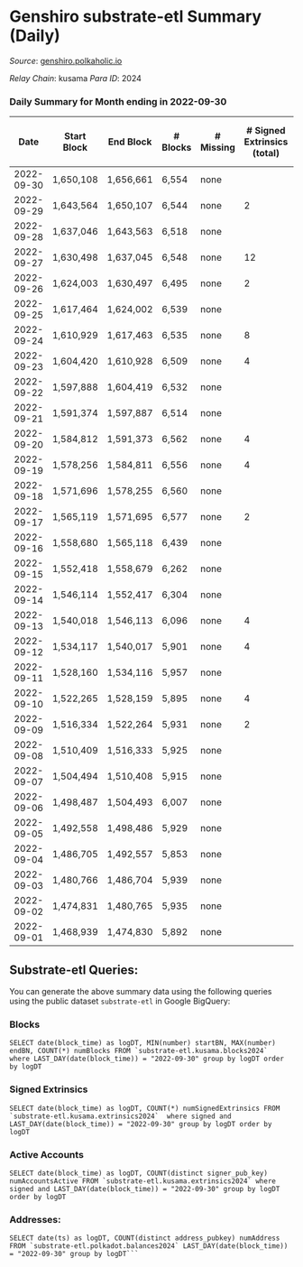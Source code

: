 # Genshiro substrate-etl Summary (Daily)

_Source_: [genshiro.polkaholic.io](https://genshiro.polkaholic.io)

*Relay Chain*: kusama
*Para ID*: 2024



### Daily Summary for Month ending in 2022-09-30


| Date | Start Block | End Block | # Blocks | # Missing | # Signed Extrinsics (total) | # Active Accounts | # Addresses with Balances | # Events | # Transfers | # XCM Transfers In | # XCM Transfers Out |
| ---- | ----------- | --------- | -------- | --------- | --------------------------- | ----------------- | ------------------------- | -------- | ----------- | ------------------ | ------------------- |
| 2022-09-30 | 1,650,108 | 1,656,661 | 6,554 | none  |  |  |  | 13,124 |   | 1  |   |
| 2022-09-29 | 1,643,564 | 1,650,107 | 6,544 | none  | 2 | 2 |  | 13,107 |   |   |   |
| 2022-09-28 | 1,637,046 | 1,643,563 | 6,518 | none  |  |  |  | 13,047 |   |   |   |
| 2022-09-27 | 1,630,498 | 1,637,045 | 6,548 | none  | 12 | 2 |  | 13,155 |   |   |   |
| 2022-09-26 | 1,624,003 | 1,630,497 | 6,495 | none  | 2 | 2 |  | 13,014 |   | 1  |   |
| 2022-09-25 | 1,617,464 | 1,624,002 | 6,539 | none  |  |  |  | 13,089 |   |   |   |
| 2022-09-24 | 1,610,929 | 1,617,463 | 6,535 | none  | 8 | 2 |  | 13,118 |   | 1  |   |
| 2022-09-23 | 1,604,420 | 1,610,928 | 6,509 | none  | 4 | 2 |  | 13,044 |   |   |   |
| 2022-09-22 | 1,597,888 | 1,604,419 | 6,532 | none  |  |  |  | 13,080 |   | 1  |   |
| 2022-09-21 | 1,591,374 | 1,597,887 | 6,514 | none  |  |  |  | 13,049 |   | 2  |   |
| 2022-09-20 | 1,584,812 | 1,591,373 | 6,562 | none  | 4 | 2 |  | 13,166 |   | 3  |   |
| 2022-09-19 | 1,578,256 | 1,584,811 | 6,556 | none  | 4 | 2 | 24 | 13,144 |   | 1  |   |
| 2022-09-18 | 1,571,696 | 1,578,255 | 6,560 | none  |  |  | 24 | 13,136 |   | 1  |   |
| 2022-09-17 | 1,565,119 | 1,571,695 | 6,577 | none  | 2 | 2 | 24 | 13,173 |   |   |   |
| 2022-09-16 | 1,558,680 | 1,565,118 | 6,439 | none  |  |  | 24 | 12,889 |   |   |   |
| 2022-09-15 | 1,552,418 | 1,558,679 | 6,262 | none  |  |  | 24 | 12,534 |   |   |   |
| 2022-09-14 | 1,546,114 | 1,552,417 | 6,304 | none  |  |  | 24 | 12,619 |   |   |   |
| 2022-09-13 | 1,540,018 | 1,546,113 | 6,096 | none  | 4 | 2 | 24 | 12,223 |   | 1  |   |
| 2022-09-12 | 1,534,117 | 1,540,017 | 5,901 | none  | 4 | 2 |  | 11,828 |   |   |   |
| 2022-09-11 | 1,528,160 | 1,534,116 | 5,957 | none  |  |  |  | 11,924 |   |   |   |
| 2022-09-10 | 1,522,265 | 1,528,159 | 5,895 | none  | 4 | 2 |  | 11,815 |   |   |   |
| 2022-09-09 | 1,516,334 | 1,522,264 | 5,931 | none  | 2 | 2 |  | 11,895 |   | 3  |   |
| 2022-09-08 | 1,510,409 | 1,516,333 | 5,925 | none  |  |  | 24 | 11,860 |   |   |   |
| 2022-09-07 | 1,504,494 | 1,510,408 | 5,915 | none  |  |  | 24 | 11,840 |   |   |   |
| 2022-09-06 | 1,498,487 | 1,504,493 | 6,007 | none  |  |  | 24 | 12,024 |   |   |   |
| 2022-09-05 | 1,492,558 | 1,498,486 | 5,929 | none  |  |  | 24 | 11,868 |   |   |   |
| 2022-09-04 | 1,486,705 | 1,492,557 | 5,853 | none  |  |  | 24 | 11,721 |   | 1  |   |
| 2022-09-03 | 1,480,766 | 1,486,704 | 5,939 | none  |  |  | 24 | 11,898 |   | 2  |   |
| 2022-09-02 | 1,474,831 | 1,480,765 | 5,935 | none  |  |  | 24 | 11,884 |   | 1  |   |
| 2022-09-01 | 1,468,939 | 1,474,830 | 5,892 | none  |  |  | 24 | 11,794 |   |   |   |

## Substrate-etl Queries:
You can generate the above summary data using the following queries using the public dataset `substrate-etl` in Google BigQuery:


### Blocks
```
SELECT date(block_time) as logDT, MIN(number) startBN, MAX(number) endBN, COUNT(*) numBlocks FROM `substrate-etl.kusama.blocks2024`  where LAST_DAY(date(block_time)) = "2022-09-30" group by logDT order by logDT
```


### Signed Extrinsics
```
SELECT date(block_time) as logDT, COUNT(*) numSignedExtrinsics FROM `substrate-etl.kusama.extrinsics2024`  where signed and LAST_DAY(date(block_time)) = "2022-09-30" group by logDT order by logDT
```


### Active Accounts
```
SELECT date(block_time) as logDT, COUNT(distinct signer_pub_key) numAccountsActive FROM `substrate-etl.kusama.extrinsics2024` where signed and LAST_DAY(date(block_time)) = "2022-09-30" group by logDT order by logDT
```


### Addresses:
```
SELECT date(ts) as logDT, COUNT(distinct address_pubkey) numAddress FROM `substrate-etl.polkadot.balances2024` LAST_DAY(date(block_time)) = "2022-09-30" group by logDT```

